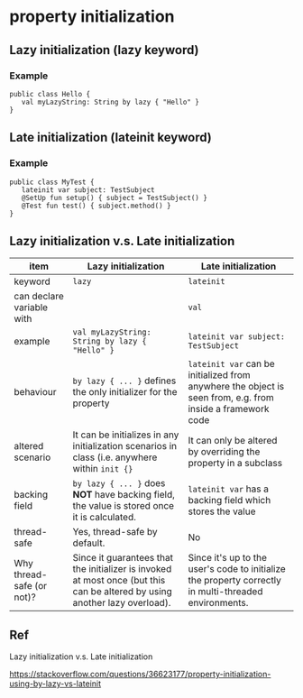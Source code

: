 # property initialization
## Lazy initialization (lazy keyword)
### Example

    public class Hello {
       val myLazyString: String by lazy { "Hello" }
    }

## Late initialization (lateinit keyword)
### Example

    public class MyTest {
       lateinit var subject: TestSubject
       @SetUp fun setup() { subject = TestSubject() }
       @Test fun test() { subject.method() }
    }

## Lazy initialization v.s. Late initialization

| item                | Lazy initialization | Late initialization |
----------------------| ------------------- | ------------------- |
| keyword             | `lazy`                | `lateinit`            |
| can declare variable with |                 | `val`                 | `var`                 |
| example                    | `val myLazyString: String by lazy { "Hello" }`                    | `lateinit var subject: TestSubject`                    |
| behaviour | `by lazy { ... }` defines the only initializer for the property | `lateinit var` can be initialized from anywhere the object is seen from, e.g. from inside a framework code |
| altered scenario | It can be initializes in any initialization scenarios in class (i.e. anywhere within `init {}` | It can only be altered by overriding the property in a subclass
| backing field | `by lazy { ... }` does **NOT** have backing field, the value is stored once it is calculated. | `lateinit var` has a backing field which stores the value
| thread-safe | Yes, thread-safe by default. | No |
| Why thread-safe (or not)? | Since it guarantees that the initializer is invoked at most once (but this can be altered by using another lazy overload). | Since it's up to the user's code to initialize the property correctly in multi-threaded environments.

## Ref
Lazy initialization v.s. Late initialization

https://stackoverflow.com/questions/36623177/property-initialization-using-by-lazy-vs-lateinit
